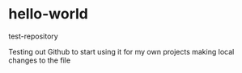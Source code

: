 # hello-world
test-repository

Testing out Github to start using it for my own projects
making local changes to the file
